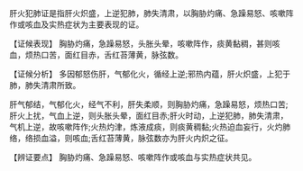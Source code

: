 肝火犯肺证是指肝火炽盛，上逆犯肺，肺失清肃，以胸胁灼痛、急躁易怒、咳嗽阵作或咳血及实热症状为主要表现的证。

  【证候表现】
胸胁灼痛，急躁易怒，头胀头晕，咳嗽阵作，痰黄黏稠，甚则咳血，烦热口苦，面红目赤，舌红苔薄黄，脉弦数。

  【证候分析】
多因郁怒伤肝，气郁化火，循经上逆;邪热内蕴，肝火炽盛，上犯于肺，肺失清肃所致。

肝气郁结，气郁化火，经气不利，肝失柔顺，则胸胁灼痛，急躁易怒，烦热口苦;肝火上扰，气血上逆，则头胀头晕，面红目赤;肝火时动，上逆犯肺，肺失清肃，气机上逆，故咳嗽阵作;火热灼津，炼液成痰，则痰黄稠黏;火热迫血妄行，火灼肺络，络损血溢，则咳血;舌红苔薄黄，脉弦数亦为肝火内炽之征。

  【辨证要点】
胸胁灼痛、急躁易怒、咳嗽阵作或咳血与实热症状共见。